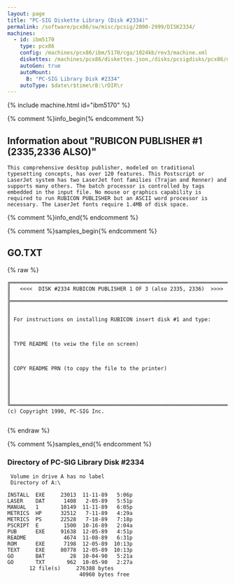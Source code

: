 ```yaml
---
layout: page
title: "PC-SIG Diskette Library (Disk #2334)"
permalink: /software/pcx86/sw/misc/pcsig/2000-2999/DISK2334/
machines:
  - id: ibm5170
    type: pcx86
    config: /machines/pcx86/ibm/5170/cga/1024kb/rev3/machine.xml
    diskettes: /machines/pcx86/diskettes.json,/disks/pcsigdisks/pcx86/diskettes.json
    autoGen: true
    autoMount:
      B: "PC-SIG Library Disk #2334"
    autoType: $date\r$time\rB:\rDIR\r
---
```


{% include machine.html id="ibm5170" %}

{% comment %}info_begin{% endcomment %}

## Information about "RUBICON PUBLISHER #1 (2335,2336 ALSO)"

    This comprehensive desktop publisher, modeled on traditional
    typesetting concepts, has over 120 features. This Postscript or
    LaserJet system has two LaserJet font families (Trajan and Renner) and
    supports many others. The batch processor is controlled by tags
    embedded in the input file. No mouse or graphics capability is
    required to run RUBICON PUBLISHER but an ASCII word processor is
    necessary. The LaserJet fonts require 1.4MB of disk space.
{% comment %}info_end{% endcomment %}

{% comment %}samples_begin{% endcomment %}

## GO.TXT

{% raw %}
```
╔═════════════════════════════════════════════════════════════════════════╗
║   <<<<  DISK #2334 RUBICON PUBLISHER 1 OF 3 (also 2335, 2336)  >>>>     ║
╠═════════════════════════════════════════════════════════════════════════╣
║                                                                         ║
║ For instructions on installing RUBICON insert disk #1 and type:         ║
║                                                                         ║
║ TYPE README (to veiw the file on screen)                                ║
║                                                                         ║
║ COPY README PRN (to copy the file to the printer)                       ║
║                                                                         ║
║                                                                         ║
╚═════════════════════════════════════════════════════════════════════════╝
(c) Copyright 1990, PC-SIG Inc.


```
{% endraw %}

{% comment %}samples_end{% endcomment %}

### Directory of PC-SIG Library Disk #2334

     Volume in drive A has no label
     Directory of A:\

    INSTALL  EXE     23013  11-11-89   5:06p
    LASER    DAT      1408   2-05-89   5:51p
    MANUAL   1       10149  11-11-89   6:05p
    METRICS  HP      32512   7-11-89   4:29a
    METRICS  PS      22528   7-18-89   7:18p
    PSCRIPT  E        1500  10-16-89   2:04a
    PUB      EXE     91638  12-05-89   4:51p
    README            4674  11-08-89   6:31p
    ROM      EXE      7198  12-05-89  10:13p
    TEXT     EXE     80778  12-05-89  10:13p
    GO       BAT        28  10-04-90   5:21a
    GO       TXT       962  10-05-90   2:27a
           12 file(s)     276388 bytes
                           40960 bytes free
